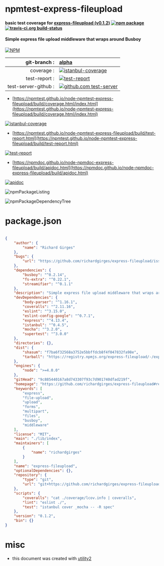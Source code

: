 # npmtest-express-fileupload

#### basic test coverage for  [express-fileupload (v0.1.2)](https://github.com/richardgirges/express-fileupload#readme)  [![npm package](https://img.shields.io/npm/v/npmtest-express-fileupload.svg?style=flat-square)](https://www.npmjs.org/package/npmtest-express-fileupload) [![travis-ci.org build-status](https://api.travis-ci.org/npmtest/node-npmtest-express-fileupload.svg)](https://travis-ci.org/npmtest/node-npmtest-express-fileupload)

#### Simple express file upload middleware that wraps around Busboy

[![NPM](https://nodei.co/npm/express-fileupload.png?downloads=true&downloadRank=true&stars=true)](https://www.npmjs.com/package/express-fileupload)

| git-branch : | [alpha](https://github.com/npmtest/node-npmtest-express-fileupload/tree/alpha)|
|--:|:--|
| coverage : | [![istanbul-coverage](https://npmtest.github.io/node-npmtest-express-fileupload/build/coverage.badge.svg)](https://npmtest.github.io/node-npmtest-express-fileupload/build/coverage.html/index.html)|
| test-report : | [![test-report](https://npmtest.github.io/node-npmtest-express-fileupload/build/test-report.badge.svg)](https://npmtest.github.io/node-npmtest-express-fileupload/build/test-report.html)|
| test-server-github : | [![github.com test-server](https://npmtest.github.io/node-npmtest-express-fileupload/GitHub-Mark-32px.png)](https://npmtest.github.io/node-npmtest-express-fileupload/build/app/index.html) | | build-artifacts : | [![build-artifacts](https://npmtest.github.io/node-npmtest-express-fileupload/glyphicons_144_folder_open.png)](https://github.com/npmtest/node-npmtest-express-fileupload/tree/gh-pages/build)|

- [https://npmtest.github.io/node-npmtest-express-fileupload/build/coverage.html/index.html](https://npmtest.github.io/node-npmtest-express-fileupload/build/coverage.html/index.html)

[![istanbul-coverage](https://npmtest.github.io/node-npmtest-express-fileupload/build/screenCapture.buildCi.browser.%252Ftmp%252Fbuild%252Fcoverage.lib.html.png)](https://npmtest.github.io/node-npmtest-express-fileupload/build/coverage.html/index.html)

- [https://npmtest.github.io/node-npmtest-express-fileupload/build/test-report.html](https://npmtest.github.io/node-npmtest-express-fileupload/build/test-report.html)

[![test-report](https://npmtest.github.io/node-npmtest-express-fileupload/build/screenCapture.buildCi.browser.%252Ftmp%252Fbuild%252Ftest-report.html.png)](https://npmtest.github.io/node-npmtest-express-fileupload/build/test-report.html)

- [https://npmdoc.github.io/node-npmdoc-express-fileupload/build/apidoc.html](https://npmdoc.github.io/node-npmdoc-express-fileupload/build/apidoc.html)

[![apidoc](https://npmdoc.github.io/node-npmdoc-express-fileupload/build/screenCapture.buildCi.browser.%252Ftmp%252Fbuild%252Fapidoc.html.png)](https://npmdoc.github.io/node-npmdoc-express-fileupload/build/apidoc.html)

![npmPackageListing](https://npmtest.github.io/node-npmtest-express-fileupload/build/screenCapture.npmPackageListing.svg)

![npmPackageDependencyTree](https://npmtest.github.io/node-npmtest-express-fileupload/build/screenCapture.npmPackageDependencyTree.svg)



# package.json

```json

{
    "author": {
        "name": "Richard Girges"
    },
    "bugs": {
        "url": "https://github.com/richardgirges/express-fileupload/issues"
    },
    "dependencies": {
        "busboy": "^0.2.14",
        "fs-extra": "^0.22.1",
        "streamifier": "^0.1.1"
    },
    "description": "Simple express file upload middleware that wraps around Busboy",
    "devDependencies": {
        "body-parser": "^1.16.1",
        "coveralls": "^2.11.16",
        "eslint": "^3.15.0",
        "eslint-config-google": "^0.7.1",
        "express": "^4.13.4",
        "istanbul": "^0.4.5",
        "mocha": "^3.2.0",
        "supertest": "^3.0.0"
    },
    "directories": {},
    "dist": {
        "shasum": "f7ba6f32568a3752e5bbffdcb8f4f047832fa98e",
        "tarball": "https://registry.npmjs.org/express-fileupload/-/express-fileupload-0.1.2.tgz"
    },
    "engines": {
        "node": ">=4.0.0"
    },
    "gitHead": "9c885440167a8d743307f93c7d901740dfad219f",
    "homepage": "https://github.com/richardgirges/express-fileupload#readme",
    "keywords": [
        "express",
        "file-upload",
        "upload",
        "forms",
        "multipart",
        "files",
        "busboy",
        "middleware"
    ],
    "license": "MIT",
    "main": "./lib/index",
    "maintainers": [
        {
            "name": "richardgirges"
        }
    ],
    "name": "express-fileupload",
    "optionalDependencies": {},
    "repository": {
        "type": "git",
        "url": "git+https://github.com/richardgirges/express-fileupload.git"
    },
    "scripts": {
        "coveralls": "cat ./coverage/lcov.info | coveralls",
        "lint": "eslint ./",
        "test": "istanbul cover _mocha -- -R spec"
    },
    "version": "0.1.2",
    "bin": {}
}
```



# misc
- this document was created with [utility2](https://github.com/kaizhu256/node-utility2)
